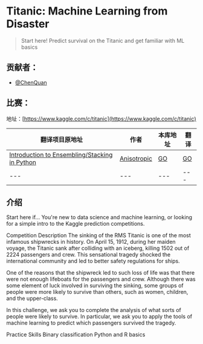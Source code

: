 # Titanic: Machine Learning from Disaster

>Start here! Predict survival on the Titanic and get familiar with ML basics

## 贡献者：

- [@ChenQuan](https://github.com/ChenQuan)


## 比赛：

地址：[https://www.kaggle.com/c/titanic](https://www.kaggle.com/c/titanic)

|翻译项目原地址|作者|本库地址|翻译|
|---|---|---|---|
|[Introduction to Ensembling/Stacking in Python](https://www.kaggle.com/arthurtok/introduction-to-ensembling-stacking-in-python)|[Anisotropic](https://www.kaggle.com/arthurtok)|[GO](introduction-to-ensembling-stacking-in-python.ipynb)|[GO](introduction-to-ensembling-stacking-in-python-cn.ipynb)|
| --- | --- | --- | --- |

## 介绍

Start here if...
You're new to data science and machine learning, or looking for a simple intro to the Kaggle prediction competitions.

Competition Description
The sinking of the RMS Titanic is one of the most infamous shipwrecks in history.  On April 15, 1912, during her maiden voyage, the Titanic sank after colliding with an iceberg, killing 1502 out of 2224 passengers and crew. This sensational tragedy shocked the international community and led to better safety regulations for ships.

One of the reasons that the shipwreck led to such loss of life was that there were not enough lifeboats for the passengers and crew. Although there was some element of luck involved in surviving the sinking, some groups of people were more likely to survive than others, such as women, children, and the upper-class.

In this challenge, we ask you to complete the analysis of what sorts of people were likely to survive. In particular, we ask you to apply the tools of machine learning to predict which passengers survived the tragedy.

Practice Skills
Binary classification
Python and R basics